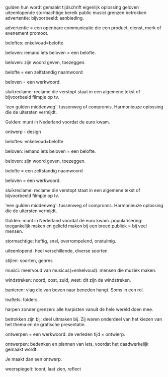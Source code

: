 gulden
hun
wordt
gemaakt
tijdschrift
eigenlijk
oplossing
geloven
uiteenlopende
stormachtige
bereik public
musici
grenzen
betrokken
advertentie: bijvoorbeeld: aanbieding.

advertentie = een openbare communicatie die een product, dienst, merk of evenement promoot.

beloftes: enkelvoud=belofte

beloven: iemand iets beloven = een belofte.

beloven: zijn woord geven, toezeggen.

belofte = een zelfstandig naamwoord

beloven = een werkwoord.

sluikreclame: reclame die verstopt staat in een algemene tekst of bijvoorbeeld filmpje op tv.

'een gulden middenweg': tussenweg of compromis. Harmonieuze oplossing die de uitersten vermijdt.

Gulden: munt in Nederland voordat de euro kwam.

ontwerp - design

beloftes: enkelvoud=belofte

beloven: iemand iets beloven = een belofte.

beloven: zijn woord geven, toezeggen.

belofte = een zelfstandig naamwoord

beloven = een werkwoord.

sluikreclame: reclame die verstopt staat in een algemene tekst of bijvoorbeeld filmpje op tv.

'een gulden middenweg': tussenweg of compromis. Harmonieuze oplossing die de uitersten vermijdt.

Gulden: munt in Nederland voordat de euro kwam.
popularisering: toegankelijk maken en geliefd maken bij een breed publiek = bij veel mensen.

stormachtige: heftig, snel, overrompelend, onstuimig.

uiteenlopend: heel verschillende, diverse soorten

stijlen: soorten, genres

musici: meervoud van musicus(=enkelvoud). mensen die muziek maken.

windstreken: noord, oost, zuid, west: dit zijn de windstreken.

banieren: vlag die van boven naar beneden hangt. Soms in een rol.

leaflets: folders.

harpen zonder grenzen: alle harpisten vanuit de hele wereld doen mee.

betrokken zijn bij: deel uitmaken bij. Zij waren onderdeel van het kiezen van het thema en de grafische presentatie.

ontwerpen = een werkwoord: de verleden tijd = ontwierp.

ontwerpen: bedenken en plannen van iets, voordat het daadwerkelijk gemaakt wordt.

Je maakt dan een ontwerp.

weerspiegelt: toont, laat zien, reflect